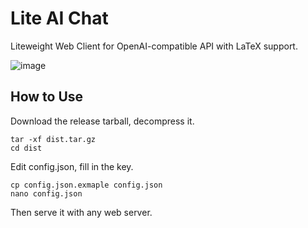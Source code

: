 # Lite AI Chat

Liteweight Web Client for OpenAI-compatible API with LaTeX support.

![image](https://github.com/user-attachments/assets/ddade992-ce61-4ed4-bf6e-b89bb0a8ef0f)


## How to Use

Download the release tarball, decompress it.

    tar -xf dist.tar.gz
    cd dist

Edit config.json, fill in the key.

    cp config.json.exmaple config.json
    nano config.json

Then serve it with any web server.
